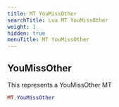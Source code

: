 ```yaml
---
title: MT YouMissOther
searchTitle: Lua MT YouMissOther
weight: 1
hidden: true
menuTitle: MT YouMissOther
---
```

## YouMissOther

This represents a YouMissOther MT
```lua
MT.YouMissOther
```